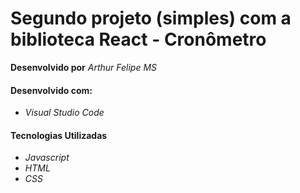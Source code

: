 # Segundo projeto (simples) com a biblioteca React - Cronômetro

**Desenvolvido por** *Arthur Felipe MS*

#### Desenvolvido com:

* *Visual Studio Code*

#### Tecnologias Utilizadas

* *Javascript*
* *HTML*
* *CSS*
